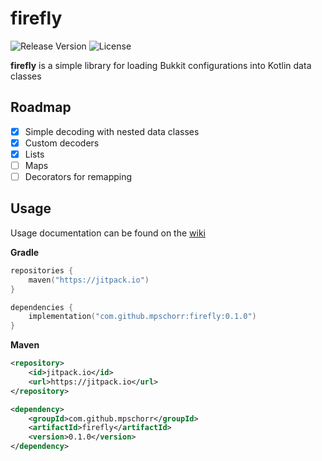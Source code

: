 # firefly

[//]: # (![Test Status]&#40;https://github.com/mpschorr/fi/actions/workflows/WORKFLOW-FILE/badge.svg&#41;)
![Release Version](https://img.shields.io/github/v/release/mpschorr/firefly)
![License](https://img.shields.io/github/license/mpschorr/firefly)

**firefly** is a simple library for loading Bukkit configurations into Kotlin data classes

## Roadmap

- [x] Simple decoding with nested data classes
- [x] Custom decoders
- [x] Lists
- [ ] Maps
- [ ] Decorators for remapping

## Usage

Usage documentation can be found on the [wiki](https://github.com/mpschorr/firefly/wiki)

**Gradle**

```kotlin
repositories {
    maven("https://jitpack.io")
}

dependencies {
    implementation("com.github.mpschorr:firefly:0.1.0")
}
```

**Maven**
```xml
<repository>
    <id>jitpack.io</id>
    <url>https://jitpack.io</url>
</repository>

<dependency>
    <groupId>com.github.mpschorr</groupId>
    <artifactId>firefly</artifactId>
    <version>0.1.0</version>
</dependency>
```